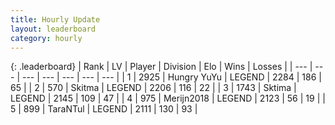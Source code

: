 ```yaml
---
title: Hourly Update
layout: leaderboard
category: hourly
---
```


{: .leaderboard}
| Rank | LV | Player | Division | Elo | Wins | Losses |
| --- | --- | --- | --- | --- | --- | --- |
| <span data-change="0">1</span> | 2925 | <span title="ID: 164871">Hungry YuYu</span> | LEGEND | <span data-change="8">2284</span> | <span data-change="2">186</span> | <span data-change="0">65</span> |
| <span data-change="0">2</span> | 570 | <span title="ID: 402846">Skitma</span> | LEGEND | <span data-change="0">2206</span> | <span data-change="0">116</span> | <span data-change="0">22</span> |
| <span data-change="0">3</span> | 1743 | <span title="ID: 353063">Sktima</span> | LEGEND | <span data-change="0">2145</span> | <span data-change="0">109</span> | <span data-change="0">47</span> |
| <span data-change="0">4</span> | 975 | <span title="ID: 489101">Merijn2018</span> | LEGEND | <span data-change="0">2123</span> | <span data-change="0">56</span> | <span data-change="0">19</span> |
| <span data-change="0">5</span> | 899 | <span title="ID: 285323">TaraNTul</span> | LEGEND | <span data-change="0">2111</span> | <span data-change="0">130</span> | <span data-change="0">93</span> |
